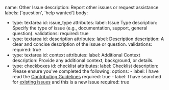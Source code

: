 name: Other Issue
description: Report other issues or request assistance
labels: ['question', 'help wanted']
body:
  - type: textarea
    id: issue_type
    attributes:
      label: Issue Type
      description: Specify the type of issue (e.g., documentation, support, general question).
    validations:
      required: true
  - type: textarea
    id: description
    attributes:
      label: Description
      description: A clear and concise description of the issue or question.
    validations:
      required: true
  - type: textarea
    id: context
    attributes:
      label: Additional Context
      description: Provide any additional context, background, or details.
  - type: checkboxes
    id: checklist
    attributes:
      label: Checklist
      description: Please ensure you've completed the following:
      options:
        - label: I have read the [Contributing Guidelines](https://github.com/manishraj27/mern-project-cli/blob/main/CONTRIBUTING.md)
          required: true
        - label: I have searched for [existing issues](https://github.com/manishraj27/mern-project-cli/issues) and this is a new issue
          required: true
